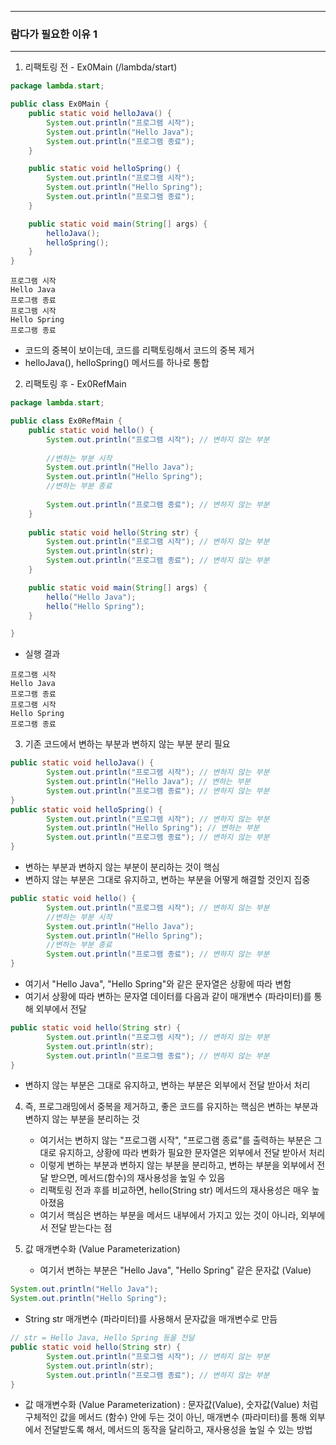 -----
### 람다가 필요한 이유 1
-----
1. 리팩토링 전 - Ex0Main (/lambda/start)
```java
package lambda.start;

public class Ex0Main {
    public static void helloJava() {
        System.out.println("프로그램 시작");
        System.out.println("Hello Java");
        System.out.println("프로그램 종료");
    }

    public static void helloSpring() {
        System.out.println("프로그램 시작");
        System.out.println("Hello Spring");
        System.out.println("프로그램 종료");
    }

    public static void main(String[] args) {
        helloJava();
        helloSpring();
    }
}
```
```
프로그램 시작
Hello Java
프로그램 종료
프로그램 시작
Hello Spring
프로그램 종료
```
  - 코드의 중복이 보이는데, 코드를 리팩토링해서 코드의 중복 제거
  - helloJava(), helloSpring() 메서드를 하나로 통합

2. 리팩토링 후 - Ex0RefMain 
```java
package lambda.start;

public class Ex0RefMain {
    public static void hello() {
        System.out.println("프로그램 시작"); // 변하지 않는 부분
        
        //변하는 부분 시작
        System.out.println("Hello Java");
        System.out.println("Hello Spring");
        //변하는 부분 종료
        
        System.out.println("프로그램 종료"); // 변하지 않는 부분
    }
    
    public static void hello(String str) {
        System.out.println("프로그램 시작"); // 변하지 않는 부분
        System.out.println(str);
        System.out.println("프로그램 종료"); // 변하지 않는 부분
    }

    public static void main(String[] args) {
        hello("Hello Java");
        hello("Hello Spring");
    }

}
```
  - 실행 결과
```
프로그램 시작
Hello Java
프로그램 종료
프로그램 시작
Hello Spring
프로그램 종료
```

3. 기존 코드에서 변하는 부분과 변하지 않는 부분 분리 필요
```java
public static void helloJava() {
        System.out.println("프로그램 시작"); // 변하지 않는 부분
        System.out.println("Hello Java"); // 변하는 부분
        System.out.println("프로그램 종료"); // 변하지 않는 부분
}
public static void helloSpring() {
        System.out.println("프로그램 시작"); // 변하지 않는 부분
        System.out.println("Hello Spring"); // 변하는 부분
        System.out.println("프로그램 종료"); // 변하지 않는 부분
}
```

  - 변하는 부분과 변하지 않는 부분이 분리하는 것이 핵심
  - 변하지 않는 부분은 그대로 유지하고, 변하는 부분을 어떻게 해결할 것인지 집중

```java
public static void hello() {
        System.out.println("프로그램 시작"); // 변하지 않는 부분
        //변하는 부분 시작
        System.out.println("Hello Java");
        System.out.println("Hello Spring");
        //변하는 부분 종료
        System.out.println("프로그램 종료"); // 변하지 않는 부분
}
```
   - 여기서 "Hello Java", "Hello Spring"와 같은 문자열은 상황에 따라 변함
   - 여기서 상황에 따라 변하는 문자열 데이터를 다음과 같이 매개변수 (파라미터)를 통해 외부에서 전달
```java
public static void hello(String str) {
        System.out.println("프로그램 시작"); // 변하지 않는 부분
        System.out.println(str);
        System.out.println("프로그램 종료"); // 변하지 않는 부분
}
```
  - 변하지 않는 부분은 그대로 유지하고, 변하는 부분은 외부에서 전달 받아서  처리

 4. 즉, 프로그래밍에서 중복을 제거하고, 좋은 코드를 유지하는 핵심은 변하는 부분과 변하지 않는 부분을 분리하는 것
    - 여기서는 변하지 않는 "프로그램 시작", "프로그램 종료"를 출력하는 부분은 그대로 유지하고, 상황에 따라 변화가 필요한 문자열은 외부에서 전달 받아서 처리
    - 이렇게 변하는 부분과 변하지 않는 부분을 분리하고, 변하는 부분을 외부에서 전달 받으면, 메서드(함수)의 재사용성을 높일 수 있음
    - 리팩토링 전과 후를 비교하면, hello(String str) 메서드의 재사용성은 매우 높아졌음
    - 여기서 핵심은 변하는 부분을 메서드 내부에서 가지고 있는 것이 아니라, 외부에서 전달 받는다는 점
   
5. 값 매개변수화 (Value Parameterization)
   - 여기서 변하는 부분은 "Hello Java", "Hello Spring" 같은 문자값 (Value)
```java
System.out.println("Hello Java");
System.out.println("Hello Spring");
```
   - String str 매개변수 (파라미터)를 사용해서 문자값을 매개변수로 만듬
```java
// str = Hello Java, Hello Spring 등을 전달
public static void hello(String str) {
        System.out.println("프로그램 시작"); // 변하지 않는 부분
        System.out.println(str);
        System.out.println("프로그램 종료"); // 변하지 않는 부분
}
```
   - 값 매개변수화 (Value Parameterization) : 문자값(Value), 숫자값(Value) 처럼 구체적인 값을 메서드 (함수) 안에 두는 것이 아닌, 매개변수 (파라미터)를 통해 외부에서 전달받도록 해서, 메서드의 동작을 달리하고, 재사용성을 높일 수 있는 방법 
